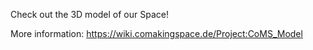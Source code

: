 Check out the 3D model of our Space!

More information: https://wiki.comakingspace.de/Project:CoMS_Model
